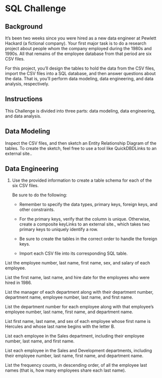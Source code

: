 # SQL Challenge

## Background
It’s been two weeks since you were hired as a new data engineer at Pewlett Hackard (a fictional company). Your first major task is to do a research project about people whom the company employed during the 1980s and 1990s. All that remains of the employee database from that period are six CSV files.

For this project, you’ll design the tables to hold the data from the CSV files, import the CSV files into a SQL database, and then answer questions about the data. That is, you’ll perform data modeling, data engineering, and data analysis, respectively.

## Instructions
This Challenge is divided into three parts: data modeling, data engineering, and data analysis.

## Data Modeling
Inspect the CSV files, and then sketch an Entity Relationship Diagram of the tables. To create the sketch, feel free to use a tool like QuickDBDLinks to an external site..

## Data Engineering
1.  Use the provided information to create a table schema for each of the six CSV files. 

    Be sure to do the following:

    * Remember to specify the data types, primary keys, foreign keys, and other constraints.

    * For the primary keys, verify that the column is unique. Otherwise, create a composite keyLinks to an external site., which takes two primary keys to      uniquely identify a row.

    * Be sure to create the tables in the correct order to handle the foreign keys.

    * Import each CSV file into its corresponding SQL table.


List the employee number, last name, first name, sex, and salary of each employee.

List the first name, last name, and hire date for the employees who were hired in 1986.

List the manager of each department along with their department number, department name, employee number, last name, and first name.

List the department number for each employee along with that employee’s employee number, last name, first name, and department name.

List first name, last name, and sex of each employee whose first name is Hercules and whose last name begins with the letter B.

List each employee in the Sales department, including their employee number, last name, and first name.

List each employee in the Sales and Development departments, including their employee number, last name, first name, and department name.

List the frequency counts, in descending order, of all the employee last names (that is, how many employees share each last name).
